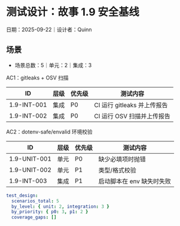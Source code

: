 # 测试设计：故事 1.9 安全基线

日期：2025-09-22｜设计者：Quinn

## 场景

- 场景总数：5｜单元：2｜集成：3

AC1：gitleaks + OSV 扫描

| ID           | 层级 | 优先级 | 测试内容                               |
|--------------|------|--------|----------------------------------------|
| 1.9-INT-001  | 集成 | P0     | CI 运行 gitleaks 并上传报告            |
| 1.9-INT-002  | 集成 | P0     | CI 运行 OSV 扫描并上传报告             |

AC2：dotenv-safe/envalid 环境校验

| ID           | 层级 | 优先级 | 测试内容                               |
|--------------|------|--------|----------------------------------------|
| 1.9-UNIT-001 | 单元 | P0     | 缺少必填项时抛错                       |
| 1.9-UNIT-002 | 单元 | P1     | 类型/格式校验                          |
| 1.9-INT-003  | 集成 | P1     | 启动脚本在 env 缺失时失败              |

```yaml
test_design:
  scenarios_total: 5
  by_level: { unit: 2, integration: 3 }
  by_priority: { p0: 3, p1: 2 }
  coverage_gaps: []
```

